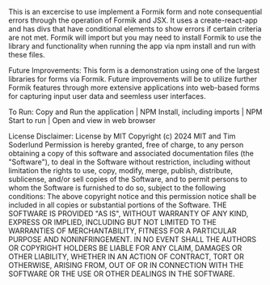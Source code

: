 This is an excercise to use implement a Formik form and note consequential errors through the operation of Formik and JSX.  It uses a create-react-app and has divs that have conditional elements to show errors if certain criteria are not met.  Formik will import but you may need to install Formik to use the library and functionality when running the app via npm install and run with these files.

Future Improvements:
This form is a demonstration using one of the largest libraries for forms via Formik.  Future improvements will be to utilize further Formik features through more extensive applications into web-based forms for capturing input user data and seemless user interfaces.

To Run:
Copy and Run the application    |    NPM Install, including imports    |    NPM Start to run    |    Open and view in web browser

License Disclaimer:
License by MIT
Copyright (c) 2024 MIT and Tim Soderlund
Permission is hereby granted, free of charge, to any person obtaining a copy
of this software and associated documentation files (the "Software"), to deal
in the Software without restriction, including without limitation the rights
to use, copy, modify, merge, publish, distribute, sublicense, and/or sell
copies of the Software, and to permit persons to whom the Software is
furnished to do so, subject to the following conditions:
The above copyright notice and this permission notice shall be included in all
copies or substantial portions of the Software.
THE SOFTWARE IS PROVIDED "AS IS", WITHOUT WARRANTY OF ANY KIND, EXPRESS OR
IMPLIED, INCLUDING BUT NOT LIMITED TO THE WARRANTIES OF MERCHANTABILITY,
FITNESS FOR A PARTICULAR PURPOSE AND NONINFRINGEMENT. IN NO EVENT SHALL THE
AUTHORS OR COPYRIGHT HOLDERS BE LIABLE FOR ANY CLAIM, DAMAGES OR OTHER
LIABILITY, WHETHER IN AN ACTION OF CONTRACT, TORT OR OTHERWISE, ARISING FROM,
OUT OF OR IN CONNECTION WITH THE SOFTWARE OR THE USE OR OTHER DEALINGS IN THE
SOFTWARE.
